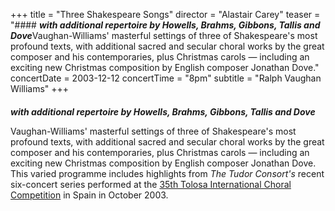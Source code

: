 +++
title = "Three Shakespeare Songs"
director = "Alastair Carey"
teaser = "#### ***with additional repertoire by Howells, Brahms, Gibbons, Tallis and Dove***Vaughan-Williams' masterful settings of three of Shakespeare's most profound texts, with additional sacred and secular choral works by the great composer and his contemporaries, plus Christmas carols — including an exciting new Christmas composition by English composer Jonathan Dove."
concertDate = 2003-12-12
concertTime = "8pm"
subtitle = "Ralph Vaughan Williams"
+++

#### 
***with additional repertoire by Howells, Brahms, Gibbons, Tallis and Dove***


Vaughan-Williams' masterful settings of three of Shakespeare's most profound texts, with additional sacred and secular choral works by the great composer and his contemporaries, plus Christmas carols — including an exciting new Christmas composition by English composer Jonathan Dove. This varied programme includes highlights from *The Tudor Consort's* recent six-concert series performed at the <u>35th Tolosa International Choral Competition</u> in Spain in October 2003.
